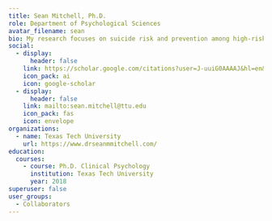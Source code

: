 ```yaml
---
title: Sean Mitchell, Ph.D.
role: Department of Psychological Sciences
avatar_filename: sean
bio: My research focuses on suicide risk and prevention among high-risk individuals, such as individuals with severe mental illness and individuals involved in the criminal justice system.
social:
  - display:
      header: false
    link: https://scholar.google.com/citations?user=J-uuiG0AAAAJ&hl=en&oi=ao
    icon_pack: ai
    icon: google-scholar
  - display:
      header: false
    link: mailto:sean.mitchell@ttu.edu
    icon_pack: fas
    icon: envelope
organizations:
  - name: Texas Tech University
    url: https://www.drseanmmitchell.com/
education:
  courses:
    - course: Ph.D. Clinical Psychology
      institution: Texas Tech University
      year: 2018
superuser: false
user_groups:
  - Collaborators
---
```

